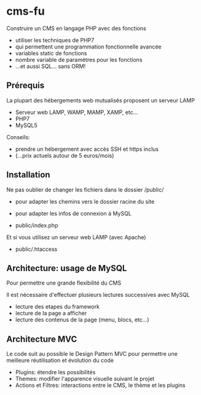 # cms-fu

Construire un CMS en langage PHP avec des fonctions

* utiliser les techniques de PHP7 
* qui permettent une programmation fonctionnelle avancée
* variables static de fonctions
* nombre variable de paramètres pour les fonctions
* ...et aussi SQL... sans ORM!


## Prérequis

La plupart des hébergements web mutualisés proposent un serveur LAMP

* Serveur web LAMP, WAMP, MAMP, XAMP, etc...
* PHP7
* MySQL5

Conseils:
* prendre un hébergement avec accès SSH et https inclus
* (...prix actuels autour de 5 euros/mois)

## Installation

Ne pas oublier de changer les fichiers dans le dossier /public/
* pour adapter les chemins vers le dossier racine du site
* pour adapter les infos de connexion à MySQL

* public/index.php

Et si vous utilisez un serveur web LAMP (avec Apache)

* public/.htaccess

## Architecture: usage de MySQL

Pour permettre une grande flexibilité du CMS

Il est nécessaire d'effectuer plusieurs lectures successives avec MySQL

* lecture des etapes du framework
* lecture de la page a afficher
* lecture des contenus de la page (menu, blocs, etc...)

## Architecture MVC

Le code suit au possible le Design Pattern MVC pour permettre une meilleure
réutilisation et évolution du code

* Plugins: étendre les possibilités
* Themes: modifier l'apparence visuelle suivant le projet
* Actions et Filtres: interactions entre le CMS, le thème et les plugins

